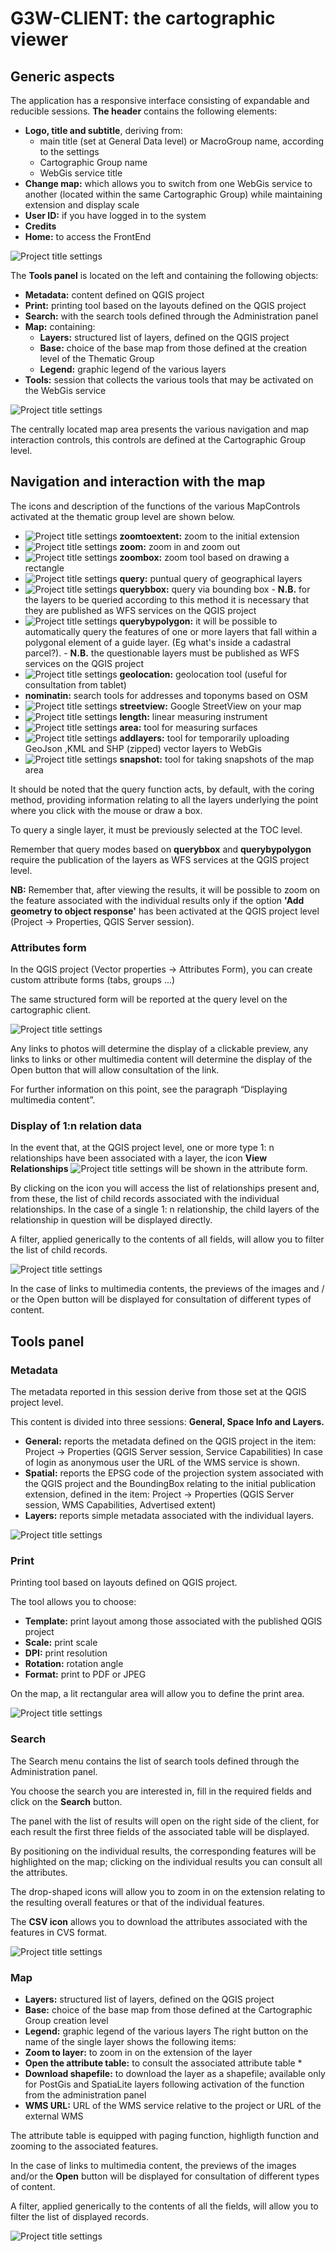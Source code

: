 # G3W-CLIENT: the cartographic viewer
## Generic aspects

The application has a responsive interface consisting of expandable and reducible sessions.
**The header** contains the following elements:
 * **Logo, title and subtitle**, deriving from:
   * main title (set at General Data level) or MacroGroup name, according to the settings
   * Cartographic Group name
   * WebGis service title
 * **Change map:** which allows you to switch from one WebGis service to another (located within the same Cartographic Group) while maintaining extension and display scale
 * **User ID:** if you have logged in to the system
 * **Credits**
 * **Home:** to access the FrontEnd

![Project title settings](../images/manual/g3wclient_header.png)

The **Tools panel** is located on the left and containing the following objects:
 * **Metadata:** content defined on QGIS project
 * **Print:** printing tool based on the layouts defined on the QGIS project
 * **Search:** with the search tools defined through the Administration panel
 * **Map:** containing:
   * **Layers:** structured list of layers, defined on the QGIS project
   * **Base:** choice of the base map from those defined at the creation level of the Thematic Group
   * **Legend:** graphic legend of the various layers
 * **Tools:** session that collects the various tools that may be activated on the WebGis service

![Project title settings](../images/manual/g3wclient_tool_panel.png)

The centrally located map area presents the various navigation and map interaction controls, this controls are defined at the Cartographic Group level.

## Navigation and interaction with the map
The icons and description of the functions of the various MapControls activated at the thematic group level are shown below.

 * ![Project title settings](../images/manual/icon_navigation_fitextent.png) **zoomtoextent:** zoom to the initial extension
 * ![Project title settings](../images/manual/icon_navigation_zoomin.png) **zoom:** zoom in and zoom out
 * ![Project title settings](../images/manual/icon_navigation_zoomtobox.png) **zoombox:** zoom tool based on drawing a rectangle
 * ![Project title settings](../images/manual/icon_navigation_querylayer.png) **query:** puntual query of geographical layers
 * ![Project title settings](../images/manual/icon_navigation_querylayer.png) **querybbox:** query via bounding box - **N.B.** for the layers to be queried according to this method it is necessary that they are published as WFS services on the QGIS project
 * ![Project title settings](../images/manual/icon_navigation_querylayer.png) **querybypolygon:** it will be possible to automatically query the features of one or more layers that fall within a polygonal element of a guide layer. (Eg what's inside a cadastral parcel?). - **N.B.** the questionable layers must be published as WFS services on the QGIS project
 * ![Project title settings](../images/manual/icon_navigation_geolocation.png) **geolocation:** geolocation tool (useful for consultation from tablet)
 * **nominatin:** search tools for addresses and toponyms based on OSM
 * ![Project title settings](../images/manual/icon_navigation_streetview.png) **streetview:** Google StreetView on your map
 * ![Project title settings](../images/manual/icon_navigation_lunghezza.png) **length:** linear measuring instrument
 * ![Project title settings](../images/manual/icon_navigation_area.png) **area:** tool for measuring surfaces
 * ![Project title settings](../images/manual/icon_navigation_addlayer.png) **addlayers:** tool for temporarily uploading GeoJson ,KML and SHP (zipped) vector layers to WebGis
 * ![Project title settings](../images/manual/icon_navigation_snapshot.png) **snapshot:** tool for taking snapshots of the map area

It should be noted that the query function acts, by default, with the coring method, providing information relating to all the layers underlying the point where you click with the mouse or draw a box.

To query a single layer, it must be previously selected at the TOC level.

Remember that query modes based on **querybbox** and **querybypolygon** require the publication of the layers as WFS services at the QGIS project level.

**NB:** Remember that, after viewing the results, it will be possible to zoom on the feature associated with the individual results only if the option **'Add geometry to object response'** has been activated at the QGIS project level (Project → Properties, QGIS Server session).

### Attributes form

In the QGIS project (Vector properties → Attributes Form), you can create custom attribute forms (tabs, groups ...)

The same structured form will be reported at the query level on the cartographic client.

![Project title settings](../images/manual/g3wclient_view.png)

Any links to photos will determine the display of a clickable preview, any links to links or other multimedia content will determine the display of the Open button that will allow consultation of the link.

For further information on this point, see the paragraph “Displaying multimedia content”.

### Display of 1:n relation data

In the event that, at the QGIS project level, one or more type 1: n relationships have been associated with a layer, the icon **View Relationships** ![Project title settings](../images/manual/icon_relations.png) will be shown in the attribute form.

By clicking on the icon you will access the list of relationships present and, from these, the list of child records associated with the individual relationships. In the case of a single 1: n relationship, the child layers of the relationship in question will be displayed directly.

A filter, applied generically to the contents of all fields, will allow you to filter the list of child records.

![Project title settings](../images/manual/g3wclient_relations_view.png)

In the case of links to multimedia contents, the previews of the images and / or the Open button will be displayed for consultation of different types of content.

## Tools panel
### Metadata
The metadata reported in this session derive from those set at the QGIS project level.

This content is divided into three sessions: **General, Space Info and Layers.**
 * **General:** reports the metadata defined on the QGIS project in the item: Project →  Properties (QGIS Server session, Service Capabilities)
   In case of login as anonymous user the URL of the WMS service is shown.
 * **Spatial:** reports the EPSG code of the projection system associated with the QGIS project and the BoundingBox relating to the initial publication extension, defined in the item: Project →  Properties (QGIS Server session, WMS Capabilities, Advertised extent)
 * **Layers:** reports simple metadata associated with the individual layers.

![Project title settings](../images/manual/g3wclient_metadata_view.png)

### Print
Printing tool based on layouts defined on QGIS project.

The tool allows you to choose:
 * **Template:** print layout among those associated with the published QGIS project
 * **Scale:** print scale
 * **DPI:** print resolution
 * **Rotation:** rotation angle
 * **Format:** print to PDF or JPEG

On the map, a lit rectangular area will allow you to define the print area.

![Project title settings](../images/manual/g3wclient_print_tool.png)

### Search
The Search menu contains the list of search tools defined through the Administration panel.

You choose the search you are interested in, fill in the required fields and click on the **Search** button.

The panel with the list of results will open on the right side of the client, for each result the first three fields of the associated table will be displayed.

By positioning on the individual results, the corresponding features will be highlighted on the map; clicking on the individual results you can consult all the attributes.

The drop-shaped icons will allow you to zoom in on the extension relating to the resulting overall features or that of the individual features.

The **CSV icon** allows you to download the attributes associated with the features in CVS format.

![Project title settings](../images/manual/g3wclient_search_example.png)

### Map
 * **Layers:** structured list of layers, defined on the QGIS project
 * **Base:** choice of the base map from those defined at the Cartographic Group creation level
 * **Legend:** graphic legend of the various layers
   The right button on the name of the single layer shows the following items:
 * **Zoom to layer:** to zoom in on the extension of the layer
 * **Open the attribute table:** to consult the associated attribute table *
 * **Download shapefile:** to download the layer as a shapefile; available only for PostGis and SpatiaLite layers following activation of the function from the administration panel
 * **WMS URL:** URL of the WMS service relative to the project or URL of the external WMS

The attribute table is equipped with paging function, highligth function and zooming to the associated features.

In the case of links to multimedia content, the previews of the images and/or the **Open** button will be displayed for consultation of different types of content.

A filter, applied generically to the contents of all the fields, will allow you to filter the list of displayed records.

![Project title settings](../images/manual/g3wclient_table_view.png)

